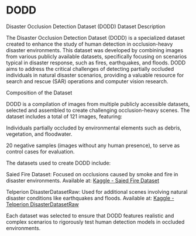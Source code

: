 # DODD
Disaster Occlusion Detection Dataset (DODD)
Dataset Description

The Disaster Occlusion Detection Dataset (DODD) is a specialized dataset created to enhance the study of human detection in occlusion-heavy disaster environments. This dataset was developed by combining images from various publicly available datasets, specifically focusing on scenarios typical in disaster response, such as fires, earthquakes, and floods. DODD aims to address the critical challenges of detecting partially occluded individuals in natural disaster scenarios, providing a valuable resource for search and rescue (SAR) operations and computer vision research.

Composition of the Dataset

DODD is a compilation of images from multiple publicly accessible datasets, selected and assembled to create challenging occlusion-heavy scenes. The dataset includes a total of 121 images, featuring:

Individuals partially occluded by environmental elements such as debris, vegetation, and floodwater.

20 negative samples (images without any human presence), to serve as control cases for evaluation.

The datasets used to create DODD include:

Saied Fire Dataset: Focused on occlusions caused by smoke and fire in disaster environments. Available at: [Kaggle - Saied Fire Dataset](https://www.kaggle.com/datasets/phylake1337/fire-dataset?select=fire_datase)

Telperion DisasterDatasetRaw: Used for additional scenes involving natural disaster conditions like earthquakes and floods. Available at: [Kaggle - Telperion DisasterDatasetRaw](https://kaggle.com/datasets/telperion/diasterdatasetraw/data)

Each dataset was selected to ensure that DODD features realistic and complex scenarios to rigorously test human detection models in occluded environments.

